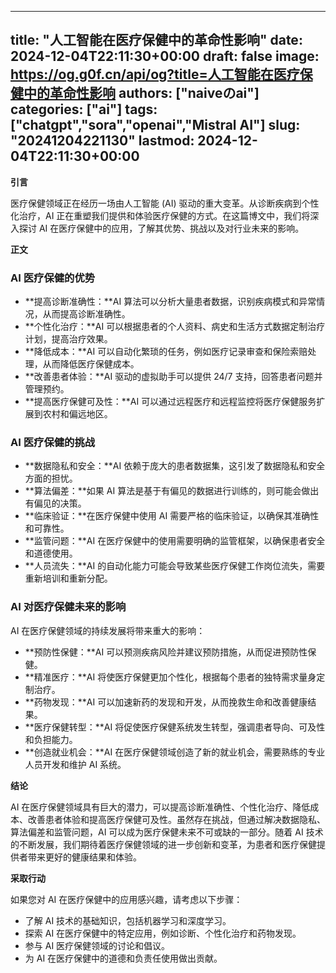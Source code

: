 
---
title: "人工智能在医疗保健中的革命性影响"
date: 2024-12-04T22:11:30+00:00
draft: false
image: https://og.g0f.cn/api/og?title=人工智能在医疗保健中的革命性影响
authors: ["naiveのai"]
categories: ["ai"]
tags: ["chatgpt","sora","openai","Mistral AI"]
slug: "20241204221130"
lastmod: 2024-12-04T22:11:30+00:00
---
**引言**

医疗保健领域正在经历一场由人工智能 (AI) 驱动的重大变革。从诊断疾病到个性化治疗，AI 正在重塑我们提供和体验医疗保健的方式。在这篇博文中，我们将深入探讨 AI 在医疗保健中的应用，了解其优势、挑战以及对行业未来的影响。

**正文**

### AI 医疗保健的优势

* **提高诊断准确性：**AI 算法可以分析大量患者数据，识别疾病模式和异常情况，从而提高诊断准确性。
* **个性化治疗：**AI 可以根据患者的个人资料、病史和生活方式数据定制治疗计划，提高治疗效果。
* **降低成本：**AI 可以自动化繁琐的任务，例如医疗记录审查和保险索赔处理，从而降低医疗保健成本。
* **改善患者体验：**AI 驱动的虚拟助手可以提供 24/7 支持，回答患者问题并管理预约。
* **提高医疗保健可及性：**AI 可以通过远程医疗和远程监控将医疗保健服务扩展到农村和偏远地区。

### AI 医疗保健的挑战

* **数据隐私和安全：**AI 依赖于庞大的患者数据集，这引发了数据隐私和安全方面的担忧。
* **算法偏差：**如果 AI 算法是基于有偏见的数据进行训练的，则可能会做出有偏见的决策。
* **临床验证：**在医疗保健中使用 AI 需要严格的临床验证，以确保其准确性和可靠性。
* **监管问题：**AI 在医疗保健中的使用需要明确的监管框架，以确保患者安全和道德使用。
* **人员流失：**AI 的自动化能力可能会导致某些医疗保健工作岗位流失，需要重新培训和重新分配。

### AI 对医疗保健未来的影响

AI 在医疗保健领域的持续发展将带来重大的影响：

* **预防性保健：**AI 可以预测疾病风险并建议预防措施，从而促进预防性保健。
* **精准医疗：**AI 将使医疗保健更加个性化，根据每个患者的独特需求量身定制治疗。
* **药物发现：**AI 可以加速新药的发现和开发，从而挽救生命和改善健康结果。
* **医疗保健转型：**AI 将促使医疗保健系统发生转型，强调患者导向、可及性和负担能力。
* **创造就业机会：**AI 在医疗保健领域创造了新的就业机会，需要熟练的专业人员开发和维护 AI 系统。

**结论**

AI 在医疗保健领域具有巨大的潜力，可以提高诊断准确性、个性化治疗、降低成本、改善患者体验和提高医疗保健可及性。虽然存在挑战，但通过解决数据隐私、算法偏差和监管问题，AI 可以成为医疗保健未来不可或缺的一部分。随着 AI 技术的不断发展，我们期待着医疗保健领域的进一步创新和变革，为患者和医疗保健提供者带来更好的健康结果和体验。

**采取行动**

如果您对 AI 在医疗保健中的应用感兴趣，请考虑以下步骤：

* 了解 AI 技术的基础知识，包括机器学习和深度学习。
* 探索 AI 在医疗保健中的特定应用，例如诊断、个性化治疗和药物发现。
* 参与 AI 医疗保健领域的讨论和倡议。
* 为 AI 在医疗保健中的道德和负责任使用做出贡献。